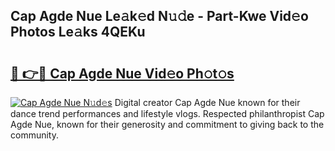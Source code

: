 ## Cap Agde Nue Le𝚊k𝚎d N𝚞𝚍e - Part-Kwe Vid𝚎o Photos Le𝚊ks 4QEKu

# <h2><a href="http://fbake4.evod.top/?m=Cap+Agde+Nue">🔗 👉🔴 Cap Agde Nue Vid𝚎o Ph𝚘t𝚘s</a></h2>

[![Cap Agde Nue N𝚞d𝚎s](https://i.imgur.com/8V9OHl7.gif)](http://fbake4.evod.top/?m=Cap+Agde+Nue)
Digital creator Cap Agde Nue known for their dance trend performances and lifestyle vlogs. Respected philanthropist Cap Agde Nue, known for their generosity and commitment to giving back to the community. 
